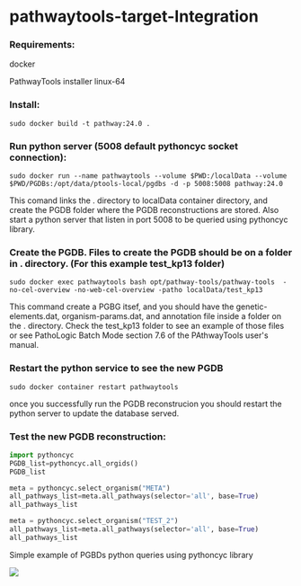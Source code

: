# pathwaytools-target-Integration

### Requirements:

docker

PathwayTools installer linux-64

### Install:
```
sudo docker build -t pathway:24.0 .
```

### Run python server (5008 default pythoncyc socket connection):
```
sudo docker run --name pathwaytools --volume $PWD:/localData --volume $PWD/PGDBs:/opt/data/ptools-local/pgdbs -d -p 5008:5008 pathway:24.0 
```
This comand links the . directory to localData container directory, and create the PGDB folder where the PGDB reconstructions are stored. Also start a python server that listen in port 5008 to be queried using pythoncyc library.


### Create the PGDB. Files to create the PGDB should be on a folder in . directory. (For this example test_kp13 folder)
```
sudo docker exec pathwaytools bash opt/pathway-tools/pathway-tools  -no-cel-overview -no-web-cel-overview -patho localData/test_kp13
```
This command create a PGBG itsef, and you should have the genetic-elements.dat, organism-params.dat, and annotation file inside a folder on the . directory. Check the test_kp13 folder to see an example of those files or see PathoLogic Batch Mode section 7.6 of the PAthwayTools user's manual.


### Restart the python service to see the new PGDB
```
sudo docker container restart pathwaytools
```
once you successfully run the PGDB reconstrucion you should restart the python server to update the database served.

### Test the new PGDB reconstruction:

```python
import pythoncyc
PGDB_list=pythoncyc.all_orgids()
PGDB_list

meta = pythoncyc.select_organism("META")
all_pathways_list=meta.all_pathways(selector='all', base=True)
all_pathways_list

meta = pythoncyc.select_organism("TEST_2")
all_pathways_list=meta.all_pathways(selector='all', base=True)
all_pathways_list
```
Simple example of PGBDs python queries using pythoncyc library

<img src="https://docs.google.com/drawings/d/1yNp2wlEK0HYLAtRyw1voCTVYEGJ9KNBmqQun7bjWbB8/export/png"/>
